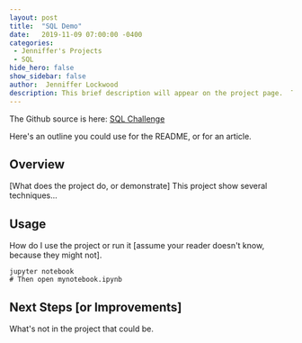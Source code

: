 ```yaml
---
layout: post
title:  "SQL Demo"
date:   2019-11-09 07:00:00 -0400
categories: 
 - Jenniffer's Projects
 - SQL
hide_hero: false
show_sidebar: false
author:  Jenniffer Lockwood
description: This brief description will appear on the project page.  This should be a few words about what the project is about.
---
```


The Github source is here: [SQL Challenge](https://github.com/JennifferLockwood/sql-challenge) 

Here's an outline you could use for the README, or for an article.

## Overview

[What does the project do, or demonstrate] This project show several techniques...

## Usage

How do I use the project or run it [assume your reader doesn't know, because they might not].

```
jupyter notebook
# Then open mynotebook.ipynb
```


## Next Steps [or Improvements]

What's not in the project that could be.


